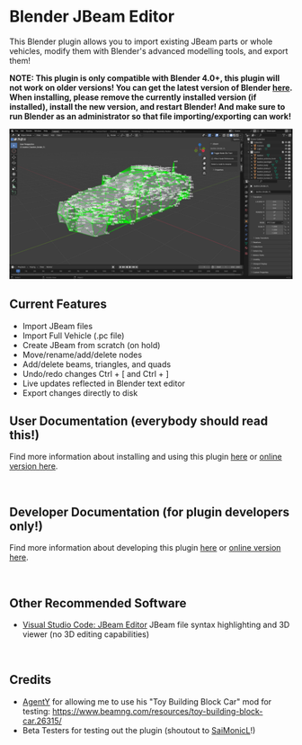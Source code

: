 # Blender JBeam Editor
This Blender plugin allows you to import existing JBeam parts or whole vehicles, modify them with Blender's advanced modelling tools, and export them!

**NOTE: This plugin is only compatible with Blender 4.0+, this plugin will not work on older versions! You can get the latest version of Blender [here](https://www.blender.org/download/). When installing, please remove the currently installed version (if installed), install the new version, and restart Blender! And make sure to run Blender as an administrator so that file importing/exporting can work!**

![](blender.png)

## Current Features
* Import JBeam files
* Import Full Vehicle (.pc file)
* Create JBeam from scratch (on hold)
* Move/rename/add/delete nodes
* Add/delete beams, triangles, and quads
* Undo/redo changes Ctrl + [ and Ctrl + ]
* Live updates reflected in Blender text editor
* Export changes directly to disk

## User Documentation (everybody should read this!)
Find more information about installing and using this plugin [here](docs/user/user_docs.md) or [online version here](https://github.com/BeamNG/Blender-JBeam-Editor/blob/main/docs/user/user_docs.md).

<br>

## Developer Documentation (for plugin developers only!)
Find more information about developing this plugin [here](docs/dev/dev_docs.md) or [online version here](https://github.com/BeamNG/Blender-JBeam-Editor/blob/main/docs/dev/dev_docs.md).

<br>

## Other Recommended Software
* [Visual Studio Code: JBeam Editor](https://marketplace.visualstudio.com/items?itemName=beamng.jbeam-editor) JBeam file syntax highlighting and 3D viewer (no 3D editing capabilities)

<br>

## Credits
* [AgentY](https://www.beamng.com/members/agent_y.390433/) for allowing me to use his "Toy Building Block Car" mod for testing: https://www.beamng.com/resources/toy-building-block-car.26315/
* Beta Testers for testing out the plugin (shoutout to [SaiMonicL](https://www.beamng.com/members/saimonicl.449776/)!)

